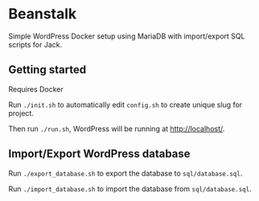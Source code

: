 # Beanstalk

Simple WordPress Docker setup using MariaDB with import/export SQL scripts for Jack.

## Getting started

Requires Docker

Run `./init.sh` to automatically edit `config.sh` to create unique slug for project.

Then run `./run.sh`, WordPress will be running at [http://localhost/](http://localhost/).

## Import/Export WordPress database

Run `./export_database.sh` to export the database to `sql/database.sql`.

Run `./import_database.sh` to import the database from `sql/database.sql`.

